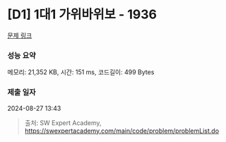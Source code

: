 # [D1] 1대1 가위바위보 - 1936 

[문제 링크](https://swexpertacademy.com/main/code/problem/problemDetail.do?contestProbId=AV5PjKXKALcDFAUq) 

### 성능 요약

메모리: 21,352 KB, 시간: 151 ms, 코드길이: 499 Bytes

### 제출 일자

2024-08-27 13:43



> 출처: SW Expert Academy, https://swexpertacademy.com/main/code/problem/problemList.do